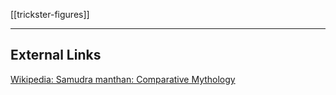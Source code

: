 [[trickster-figures]]

---

## External Links
[Wikipedia: Samudra manthan: Comparative Mythology](https://en.wikipedia.org/wiki/Samudra-manthan#Comparative-mythology)